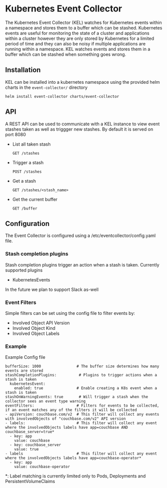 # Kubernetes Event Collector

The Kubernetes Event Collector (KEL) watches for Kubernetes events within a namespace
and stores them to a buffer which can be stashed. Kubernetes events are useful
for monitoring the state of a cluster and applications within a cluster however
they are only stored by Kubernetes for a limited period of time and they can also
be noisy if multiple applications are running within a namespace. KEL watches 
events and stores them in a buffer which can be stashed when something goes wrong.

## Installation

KEL can be installed into a kubernetes namespace using the provided helm charts 
in the  `event-collector/` directory

```
helm install event-collector charts/event-collector
```

## API

A REST API can be used to communicate with a KEL instance to view event stashes
taken as well as triggger new stashes. By default it is served on port 8080

* List all taken stash

    `GET /stashes`

* Trigger a stash

    `POST /stashes`

* Get a stash

    `GET /stashes/<stash_name>`

* Get the current buffer

    `GET /buffer`

## Configuration
The Event Collector is configured using a /etc/eventcollector/config.yaml file. 

### Stash completion plugins
Stash completion plugins trigger an action when a stash is taken. Currently supported plugins
* KubernetesEvents

In the future we plan to support Slack as-well

### Event Filters
Simple filters can be set using the config file to filter events by:
* Involved Object API Version
* Involved Object Kind
* Involved Object Labels


### Example 
Example Config file
```
bufferSize: 1000                # The buffer size determines how many events are stored
stashCompletionPlugins:          # Plugins to trigger actions when a stash is taken 
  kubernetesEvent:
    enabled: true               # Enable creating a K8s event when a stash is taken
stashOnWarningEvents: true       # Will trigger a stash when the collector sees an event type warning
eventFilters:                   # Filters for events to be collected, if an event matches any of the filters it will be collected
- apiVersion: couchbase.com/v2  # This filter will collect any events with involvedObjects of "couchbase.com/v2" API version
- labels:                       # This filter will collect any event where the involvedObjects labels have app=couchbase AND couchbase_server=true*
  - key: app
    value: couchbase
  - key: couchbase_server
    value: true
- labels                        # This filter will collect any event where the involvedObjects labels have app=couchbase-operator*
  - key: app
    value: couchbase-operator    
```

*: Label matching is currently limited only to Pods, Deployments and PersistentVolumeClaims
